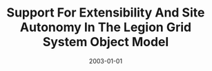 ---
title: "Support For Extensibility And Site Autonomy In The Legion Grid System Object Model"
date: 2003-01-01
venue: ""
paperurl: https://doi.org/10.1016/S0743-7315(03)00012-1
authors: "Michael J Lewis, Adam Ferrari, Marty Humphrey, John F Karpovich, Mark M Morgan, Anand Natrajan, Anh NguyenTuong, Glenn S Wasson and Andrew S Grimshaw"
---